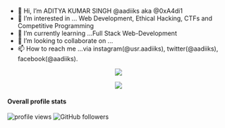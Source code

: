 - 👋 Hi, I’m ADITYA KUMAR SINGH @aadiiks aka @0xA4di1
- 👀 I’m interested in ... Web Development, Ethical Hacking, CTFs and Competitive Programming
- 🌱 I’m currently learning ...Full Stack Web-Development
- 💞️ I’m looking to collaborate on ...
- 📫 How to reach me ...via instagram(@usr.aadiiks), twitter(@aadiiks), facebook(@aadiiks).

<!---
aadiiks/aadiiks is a ✨ special ✨ repository because its `README.md` (this file) appears on your GitHub profile.
You can click the Preview link to take a look at your changes.
--->

<p align="center">
<img src="https://github-readme-stats.vercel.app/api?username=aadiiks&count_private=true&show_icons=true&title_color=ffffff&text_color=daf7dc&bg_color=000000" />
</p>

<!-- <img src="https://github-readme-stats.vercel.app/api/top-langs/?username=aadiiks&&show_icons=true&title_color=ffffff&icon_color=bb2acf&text_color=daf7dc&bg_color=151515">
 -->
 
<!--  ![Top Langs](https://github-readme-stats.vercel.app/api/top-langs/?username=aadiiks&theme=tokyonight) -->

<!-- <img src="https://github-readme-stats.vercel.app/api/top-langs/?username=aadiiks&show_icons=true&theme=radical&layout=compact"> -->

<!-- Change the `github-readme-stats.anuraghazra1.vercel.app` to `github-readme-stats.vercel.app`  -->
<!--   <img align="center" src="https://github-readme-stats.vercel.app/api/top-langs/?username=aadiiks&langs_count=4&theme=material-palenight&layout=compact" /> -->

<p align="center">
  <img align="center" src="https://github-readme-stats.vercel.app/api/top-langs/?username=aadiiks&langs_count=15&theme=tokyonight" />
</p>

<!-- [![Top Langs](https://github-readme-stats.vercel.app/api/top-langs/?username=aadiiks)](https://github.com/anuraghazra/github-readme-stats) -->

<!-- Wakatime dashboard -->
<!-- <p align="center">
 <img src="https://github-readme-stats.vercel.app/api/wakatime?username=willianrod" />
 </p> -->
 
 
#### Overall profile stats

<img src="https://gpvc.arturio.dev/aadiiks" alt="profile views"/>  <img alt="GitHub followers" src="https://img.shields.io/github/followers/aadiiks?style=social"/> 
